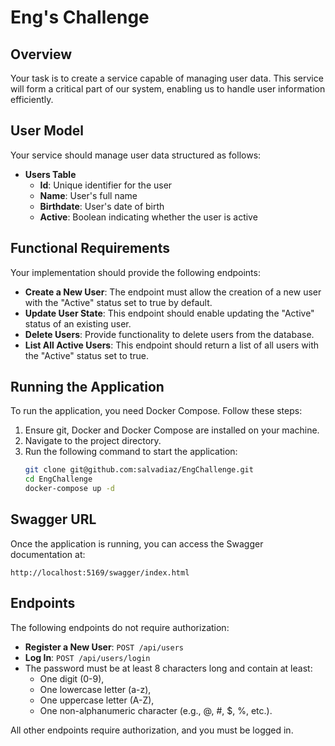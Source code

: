 # Eng's Challenge

## Overview

Your task is to create a service capable of managing user data. This service will form a critical part of our system, enabling us to handle user information efficiently.

## User Model

Your service should manage user data structured as follows:

- **Users Table**
    - **Id**: Unique identifier for the user
    - **Name**: User's full name
    - **Birthdate**: User's date of birth
    - **Active**: Boolean indicating whether the user is active

## Functional Requirements

Your implementation should provide the following endpoints:

- **Create a New User**: The endpoint must allow the creation of a new user with the "Active" status set to true by default.
- **Update User State**: This endpoint should enable updating the "Active" status of an existing user.
- **Delete Users**: Provide functionality to delete users from the database.
- **List All Active Users**: This endpoint should return a list of all users with the "Active" status set to true.

## Running the Application

To run the application, you need Docker Compose. Follow these steps:

1. Ensure git, Docker and Docker Compose are installed on your machine.
2. Navigate to the project directory.
3. Run the following command to start the application:
   ```sh
   git clone git@github.com:salvadiaz/EngChallenge.git
   cd EngChallenge
   docker-compose up -d
   ```

## Swagger URL

Once the application is running, you can access the Swagger documentation at:
```
http://localhost:5169/swagger/index.html
```

## Endpoints

The following endpoints do not require authorization:

- **Register a New User**: `POST /api/users`
- **Log In**: `POST /api/users/login`
- The password must be at least 8 characters long and contain at least:
  - One digit (0-9),
  - One lowercase letter (a-z),
  - One uppercase letter (A-Z),
  - One non-alphanumeric character (e.g., @, #, $, %, etc.).

All other endpoints require authorization, and you must be logged in.
